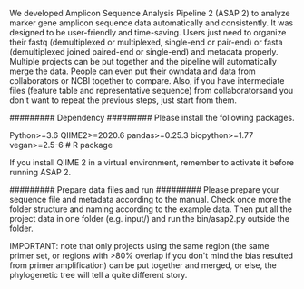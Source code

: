 We developed Amplicon Sequence Analysis Pipeline 2 (ASAP 2) to analyze marker gene amplicon sequence data automatically and consistently. It was designed to be user-friendly and time-saving. Users just need to organize their fastq (demultiplexed or multiplexed, single-end or pair-end) or fasta (demultiplexed joined paired-end or single-end) and metadata properly. Multiple projects can be put together and the pipeline will automatically merge the data. People can even put their owndata and data from collaborators or NCBI together to compare. Also, if you have intermediate files (feature table and representative sequence) from collaboratorsand you don't want to repeat the previous steps, just start from them.

######### Dependency #########
Please install the following packages.
 
Python>=3.6
QIIME2>=2020.6
pandas>=0.25.3
biopython>=1.77
vegan>=2.5-6 # R package

If you install QIIME 2 in a virtual environment, remember to activate it before running ASAP 2.

######### Prepare data files and run #########
Please prepare your sequence file and metadata according to the manual. Check once more the folder structure and naming according to the example data. Then put all the project data in one folder (e.g. input/) and run the bin/asap2.py outside the folder.

IMPORTANT: note that only projects using the same region (the same primer set, or regions with >80% overlap if you don't mind the bias resulted from primer amplification) can be put together and merged, or else, the phylogenetic tree will tell a quite different story.


